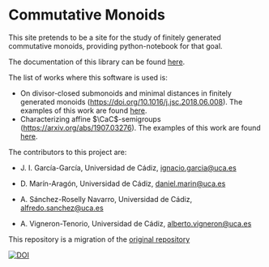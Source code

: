 # Commutative Monoids

This site pretends to be a site for the study of finitely generated commutative monoids, providing python-notebook for that goal.

The documentation of this library can be found <a href='./Documentation.ipynb'>here</a>.

The list of works where this software is used is:
* On divisor-closed submonoids and minimal distances in finitely generated monoids (https://doi.org/10.1016/j.jsc.2018.06.008). The examples of this work are found [here](https://nbviewer.jupyter.org/urls/bitbucket.org/juan_ignacio_garcia_garcia/integersmithnormalformandapplications/raw/fe032b5b6637a36690be164b27594f63405a9f7e/integerSmithNormalFormAndApplications.ipynb).
* Characterizing affine $\CaC$-semigroups (https://arxiv.org/abs/1907.03276). The examples of this work are found [here](---).

The contributors to this project are:

* J. I. García-García, Universidad de Cádiz, ignacio.garcia@uca.es

* D. Marín-Aragón, Universidad de Cádiz, daniel.marin@uca.es

* A. Sánchez-Roselly Navarro, Universidad de Cádiz, alfredo.sanchez@uca.es

* A. Vigneron-Tenorio, Universidad de Cádiz, alberto.vigneron@uca.es

This repository is a migration of the <a href='https://bitbucket.org/juan_ignacio_garcia_garcia/commutativemonoids/'> original repository </a>

[![DOI](https://zenodo.org/badge/DOI/10.5281/zenodo.3237400.svg)](https://doi.org/10.5281/zenodo.3237400)


            
